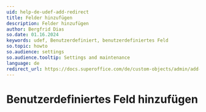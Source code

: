 ```yaml
---
uid: help-de-udef-add-redirect
title: Felder hinzufügen
description: Felder hinzufügen
author: Bergfrid Dias
so.date: 01.16.2024
keywords: udef, Benutzerdefiniert, benutzerdefiniertes Feld
so.topic: howto
so.audience: settings
so.audience.tooltip: Settings and maintenance
language: de
redirect_url: https://docs.superoffice.com/de/custom-objects/admin/add-udef.html
---
```


# Benutzerdefiniertes Feld hinzufügen
